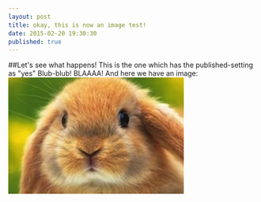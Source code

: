 ```yaml
---
layout: post
title: okay, this is now an image test! 
date: 2015-02-20 19:30:30
published: true 
---
```


##Let's see what happens!
This is the one which has the published-setting as "yes"
Blub-blub!
BLAAAA!
And here we have an image:
![My helpful screenshot](/images/bunny.jpg)
